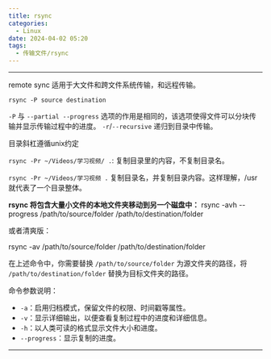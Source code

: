 ```yaml
---
title: rsync
categories:
  - Linux
date: 2024-04-02 05:20
tags:
  - 传输文件/rsync
---
```


---

remote sync
适用于大文件和跨文件系统传输，和远程传输。
```shell
rsync -P source destination
```
`-P` 与 `--partial --progress` 选项的作用是相同的，该选项使得文件可以分块传输并显示传输过程中的进度。
`-r`/`--recursive` 递归到目录中传输。

目录斜杠遵循unix约定

`rsync -Pr ~/Videos/学习视频/ .`: 复制目录里的内容，不复制目录名。

`rsync -Pr ~/Videos/学习视频 .` 复制目录名，并复制目录内容。这样理解，/usr 就代表了一个目录整体。

**rsync 将包含大量小文件的本地文件夹移动到另一个磁盘中：**
rsync -avh --progress /path/to/source/folder /path/to/destination/folder 

或者清爽版：

rsync -av /path/to/source/folder /path/to/destination/folder 

在上述命令中，你需要替换 `/path/to/source/folder` 为源文件夹的路径，将 `/path/to/destination/folder` 替换为目标文件夹的路径。

命令参数说明：

- `-a`：启用归档模式，保留文件的权限、时间戳等属性。
- `-v`：显示详细输出，以便查看复制过程中的进度和详细信息。
- `-h`：以人类可读的格式显示文件大小和进度。
- `--progress`：显示复制的进度。




---

